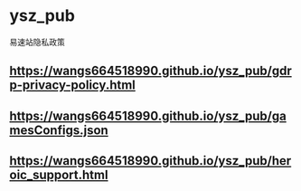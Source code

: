 # ysz_pub
易速站隐私政策

## https://wangs664518990.github.io/ysz_pub/gdrp-privacy-policy.html

## https://wangs664518990.github.io/ysz_pub/gamesConfigs.json

## https://wangs664518990.github.io/ysz_pub/heroic_support.html
